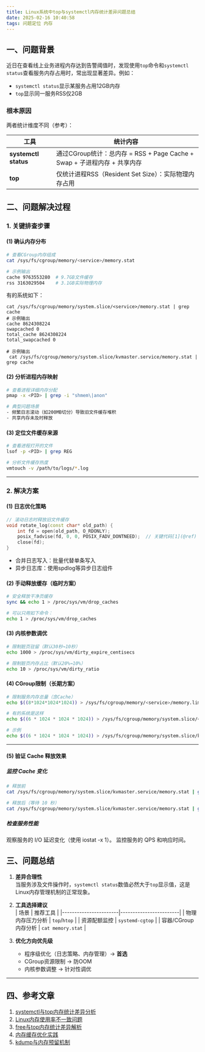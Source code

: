 ```yaml
---
title: Linux系统中top与systemctl内存统计差异问题总结
date: 2025-02-16 10:40:58
tags: 问题定位 内存
---
```


## 一、问题背景
近日在查看线上业务进程内存达到告警阈值时，发现使用`top`命令和`systemctl status`查看服务内存占用时，常出现显著差异。例如：
- `systemctl status`显示某服务占用12GB内存
- `top`显示同一服务RSS仅2GB

### 根本原因
两者统计维度不同（参考）：

| 工具                | 统计内容                                                                 |
|---------------------|--------------------------------------------------------------------------|
| **systemctl status** | 通过CGroup统计：总内存 = RSS + Page Cache + Swap + 子进程内存 + 共享内存 |
| **top**              | 仅统计进程RSS（Resident Set Size）：实际物理内存占用                     |


## 二、问题解决过程

### 1. 关键排查步骤
#### (1) 确认内存分布
```bash
# 查看CGroup内存组成
cat /sys/fs/cgroup/memory/<service>/memory.stat

# 示例输出
cache 9763553280  # 9.7GB文件缓存
rss 3163029504    # 3.1GB实际物理内存
```
有的系统如下：
```
cat /sys/fs/cgroup/memory/system.slice/<service>/memory.stat | grep cache
# 示例输出
cache 8624308224
swapcached 0
total_cache 8624308224
total_swapcached 0

# 示例输出
 cat /sys/fs/cgroup/memory/system.slice/kvmaster.service/memory.stat | grep cache
```

#### (2) 分析进程内存映射
```bash
# 查看进程详细内存分配
pmap -x <PID> | grep -i "shmem\|anon"

# 典型问题场景
- 频繁日志滚动（如200MB切分）导致旧文件缓存堆积
- 共享内存未及时释放
```

#### (3) 定位文件缓存来源
```bash
# 查看进程打开的文件
lsof -p <PID> | grep REG

# 分析文件缓存热度
vmtouch -v /path/to/logs/*.log
```

---

### 2. 解决方案
#### (1) 日志优化策略
```cpp
// 滚动日志时释放旧文件缓存
void rotate_log(const char* old_path) {
    int fd = open(old_path, O_RDONLY);
    posix_fadvise(fd, 0, 0, POSIX_FADV_DONTNEED);  // 关键代码[1](@ref)
    close(fd);
}
```
- 合并日志写入：批量代替单条写入
- 异步日志库：使用spdlog等异步日志组件

#### (2) 手动释放缓存（临时方案）
```bash
# 安全释放干净页缓存
sync && echo 1 > /proc/sys/vm/drop_caches

# 可以只用如下命令：
echo 1 > /proc/sys/vm/drop_caches
```

#### (3) 内核参数调优
```bash
# 限制脏页驻留（默认30秒→10秒）
echo 1000 > /proc/sys/vm/dirty_expire_centisecs

# 限制脏页内存占比（默认20%→10%）
echo 10 > /proc/sys/vm/dirty_ratio
```

#### (4) CGroup限制（长期方案）
```bash
# 限制服务内存总量（含Cache）
echo $((8*1024*1024*1024)) > /sys/fs/cgroup/memory/<service>/memory.limit_in_bytes

# 有的系统是这样
echo $((6 * 1024 * 1024 * 1024)) > /sys/fs/cgroup/memory/system.slice/<service>/memory.limit_in_bytes

# 示例
echo $((6 * 1024 * 1024 * 1024)) > /sys/fs/cgroup/memory/system.slice/kvmaster.service/memory.limit_in_bytes
```

---


#### (5) 验证 Cache 释放效果

##### 监控 Cache 变化
```Bash
# 释放前
cat /sys/fs/cgroup/memory/system.slice/kvmaster.service/memory.stat | grep cache

# 释放后（等待 10 秒）
cat /sys/fs/cgroup/memory/system.slice/kvmaster.service/memory.stat | grep cache
```
##### 检查服务性能

观察服务的 I/O 延迟变化（使用 iostat -x 1）。
监控服务的 QPS 和响应时间。


## 三、问题总结
1. **差异合理性**  
   当服务涉及文件操作时，`systemctl status`数值必然大于`top`显示值，这是Linux内存管理机制的正常现象。

2. **工具选择建议**  
   | 场景                  | 推荐工具               |
   |-----------------------|------------------------|
   | 物理内存压力分析      | `top`/`htop`          |
   | 资源配额监控          | `systemd-cgtop`       |
   | 容器/CGroup内存分析   | `cat memory.stat`     |

3. **优化方向优先级**  
   - 程序级优化（日志策略、内存管理）→ **首选**
   - CGroup资源限制 → 防OOM
   - 内核参数调整 → 针对性调优

---

## 四、参考文章
1. [systemctl与top内存统计差异分析](https://blog.csdn.net/wylfengyujiancheng/article/details/107529412)   
2. [Linux内存使用率不一致问题](https://developer.aliyun.com/article/1152169)   
3. [free与top内存统计差异解析](https://blog.csdn.net/u013200380/article/details/115082405)   
4. [内存缓存优化实践](https://www.cnblogs.com/beatle-go/p/17930267.html)   
5. [kdump与内存预留机制](https://blog.csdn.net/imliuqun123/article/details/126120360) 